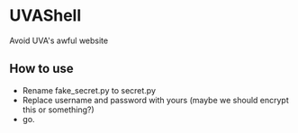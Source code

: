 # UVAShell

Avoid UVA's awful website

## How to use

* Rename fake_secret.py to secret.py
* Replace username and password with yours (maybe we should encrypt this or something?)
* go.
